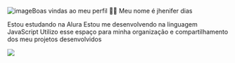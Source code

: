 ![image](https://github.com/user-attachments/assets/1718f42f-44c7-4a64-a8c3-11a9adb77adb)Boas vindas ao meu perfil 💙💙
Meu nome é jhenifer dias

Estou estudando na Alura
Estou me desenvolvendo na linguagem JavaScript
Utilizo esse espaço para minha organização e compartilhamento dos meu projetos desenvolvidos

  ![](https://media.tenor.com/9DOXBiQspSQAAAAi/hampter-sad.gif)

